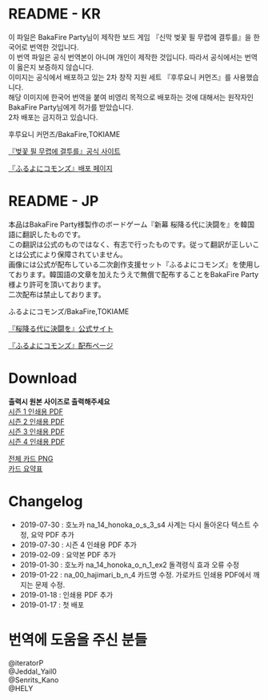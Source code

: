 # README - KR
이 파일은 BakaFire Party님이 제작한 보드 게임 『신막 벚꽃 필 무렵에 결투를』을 한국어로 번역한 것입니다.  
이 번역 파일은 공식 번역본이 아니며 개인이 제작한 것입니다. 따라서 공식에서는 번역이 옳은지 보증하지 않습니다.  
이미지는 공식에서 배포하고 있는 2차 창작 지원 세트 『후루요니 커먼즈』를 사용했습니다.   
해당 이미지에 한국어 번역을 붙여 비영리 목적으로 배포하는 것에 대해서는 원작자인 BakaFire Party님에게 허가를 받았습니다.  
2차 배포는 금지하고 있습니다.  

후루요니 커먼즈/BakaFire,TOKIAME

[『벚꽃 필 무렵에 결투를』공식 사이트](https://main-bakafire.ssl-lolipop.jp//furuyoni/)  

[『ふるよにコモンズ』배포 페이지](https://main-bakafire.ssl-lolipop.jp//furuyoni/na/rule.html)  



# README - JP
本品はBakaFire Party様製作のボードゲーム『新幕 桜降る代に決闘を』を韓国語に翻訳したものです。  
この翻訳は公式のものではなく、有志で行ったものです。従って翻訳が正しいことは公式により保障されていません。  
画像には公式が配布している二次創作支援セット『ふるよにコモンズ』を使用しております。韓国語の文章を加えたうえで無償で配布することをBakaFire Party様より許可を頂いております。  
二次配布は禁止しております。  

ふるよにコモンズ/BakaFire,TOKIAME  

[『桜降る代に決闘を』公式サイト](https://main-bakafire.ssl-lolipop.jp//furuyoni/)


[『ふるよにコモンズ』配布ページ](https://main-bakafire.ssl-lolipop.jp//furuyoni/na/rule.html)  

# Download
**출력시 원본 사이즈로 출력해주세요**  
[시즌 1 인쇄용 PDF](https://drive.google.com/open?id=10nlexT8ZUpCZCq8IO3LvgZ4iagDL97SM)  
[시즌 2 인쇄용 PDF](https://drive.google.com/open?id=1cFCKGeVm_dRRvzVvNaxHWkYofknI_yOK)  
[시즌 3 인쇄용 PDF](https://drive.google.com/open?id=1kGpSgucyQ7QoDAVYEbIWwjgQsIt1edQg)  
[시즌 4 인쇄용 PDF](https://drive.google.com/open?id=1M6ViDLv9HJQ4DBbrioYMMwd5BHj56rsQ)  

[전체 카드 PNG](https://drive.google.com/open?id=1CMMaJkBINSaIhrmmaIpBnYQfd0f7bBcQ)  
[카드 요약표](https://drive.google.com/open?id=1OF2Ou6oBTPbc0zpjGwwfumI_RLkPBl58)

# Changelog
* 2019-07-30 : 호노카 na_14_honoka_o_s_3_s4 사계는 다시 돌아온다 텍스트 수정, 요약 PDF 추가  
* 2019-07-30 : 시즌 4 인쇄용 PDF 추가
* 2019-02-09 : 요약본 PDF 추가
* 2019-01-30 : 호노카 na_14_honoka_o_n_1_ex2 돌격령식 효과 오류 수정  
* 2019-01-22 : na_00_hajimari_b_n_4 카드명 수정. 가로카드 인쇄용 PDF에서 깨지는 문제 수정.
* 2019-01-18 : 인쇄용 PDF 추가
* 2019-01-17 : 첫 배포


# 번역에 도움을 주신 분들
@iteratorP  
@Jeddal_Yail0  
@Senrits_Kano  
@HELY  

